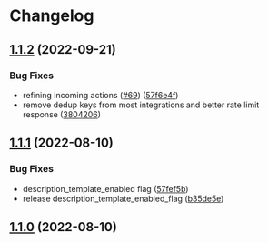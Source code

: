 # Changelog

## [1.1.2](https://github.com/PagerTree/pager_tree-integrations/compare/v1.1.1...v1.1.2) (2022-09-21)


### Bug Fixes

* refining incoming actions ([#69](https://github.com/PagerTree/pager_tree-integrations/issues/69)) ([57f6e4f](https://github.com/PagerTree/pager_tree-integrations/commit/57f6e4fa337559d8b3f754e3ddec2a950044beb4))
* remove dedup keys from most integrations and better rate limit response ([3804206](https://github.com/PagerTree/pager_tree-integrations/commit/3804206bbf4be535d4cb8ba115b43175e2c71122))

## [1.1.1](https://github.com/PagerTree/pager_tree-integrations/compare/v1.1.0...v1.1.1) (2022-08-10)


### Bug Fixes

* description_template_enabled flag ([57fef5b](https://github.com/PagerTree/pager_tree-integrations/commit/57fef5bc6cb3419658dcbe9216549ecad4199d96))
* release description_template_enabled_flag ([b35de5e](https://github.com/PagerTree/pager_tree-integrations/commit/b35de5e486cb18db43804e2959c8d2d7162266f0))

## [1.1.0](https://github.com/PagerTree/pager_tree-integrations/compare/v1.0.1...v1.1.0) (2022-08-10)

